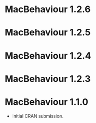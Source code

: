 # MacBehaviour 1.2.6

# MacBehaviour 1.2.5

# MacBehaviour 1.2.4

# MacBehaviour 1.2.3

# MacBehaviour 1.1.0

* Initial CRAN submission.

